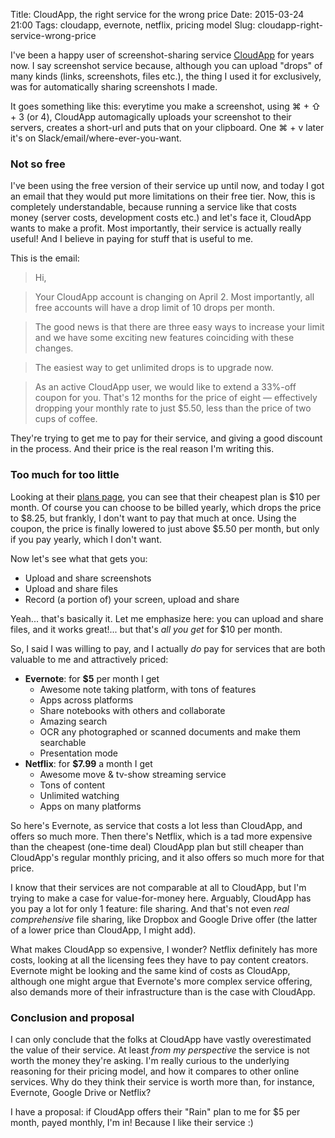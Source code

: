 Title: CloudApp, the right service for the wrong price
Date: 2015-03-24 21:00
Tags: cloudapp, evernote, netflix, pricing model
Slug: cloudapp-right-service-wrong-price

I've been a happy user of screenshot-sharing service [CloudApp](https://www.getcloudapp.com/) for years now. I say screenshot service because, although you can upload "drops" of many kinds (links, screenshots, files etc.), the thing I used it for exclusively, was for automatically sharing screenshots I made. 

It goes something like this: everytime you make a screenshot, using ⌘ + ⇧ + 3 (or 4), CloudApp automagically uploads your screenshot to their servers, creates a short-url and puts that on your clipboard. One ⌘ + v later it's on Slack/email/where-ever-you-want.

### Not so free

I've been using the free version of their service up until now, and today I got an email that they would put more limitations on their free tier. Now, this is completely understandable, because running a service like that costs money (server costs, development costs etc.) and let's face it, CloudApp wants to make a profit. Most importantly, their service is actually really useful! And I believe in paying for stuff that is useful to me.

This is the email:
> Hi,

> Your CloudApp account is changing on April 2. Most importantly, all free accounts will have a drop limit of 10 drops per month.

> The good news is that there are three easy ways to increase your limit and we have some exciting new features coinciding with these changes.

> The easiest way to get unlimited drops is to upgrade now.

> As an active CloudApp user, we would like to extend a 33%-off coupon for you. That's 12 months for the price of eight — effectively dropping your monthly rate to just $5.50, less than the price of two cups of coffee.

They're trying to get me to pay for their service, and giving a good discount in the process. And their price is the real reason I'm writing this.

### Too much for too little

Looking at their [plans page](http://getcloudapp.com/plans/), you can see that their cheapest plan is $10 per month. Of course you can choose to be billed yearly, which drops the price to $8.25, but frankly, I don't want to pay that much at once. Using the coupon, the price is finally lowered to just above $5.50 per month, but only if you pay yearly, which I don't want.

Now let's see what that gets you:

- Upload and share screenshots
- Upload and share files
- Record (a portion of) your screen, upload and share

Yeah... that's basically it. Let me emphasize here: you can upload and share files, and it works great!... but that's _all you get_ for $10 per month.

So, I said I was willing to pay, and I actually _do_ pay for services that are both valuable to me and attractively priced:

- **Evernote**: for **$5** per month I get
	- Awesome note taking platform, with tons of features
	- Apps across platforms
	- Share notebooks with others and collaborate
	- Amazing search
	- OCR any photographed or scanned documents and make them searchable
	- Presentation mode
- **Netflix**: for **$7.99** a month I get
	- Awesome move & tv-show streaming service
	- Tons of content
	- Unlimited watching
	- Apps on many platforms

So here's Evernote, as service that costs a lot less than CloudApp, and offers so much more. Then there's Netflix, which is a tad more expensive than the cheapest (one-time deal) CloudApp plan but still cheaper than CloudApp's regular monthly pricing, and it also offers so much more for that price.

I know that their services are not comparable at all to CloudApp, but I'm trying to make a case for value-for-money here. Arguably, CloudApp has you pay a lot for only 1 feature: file sharing. And that's not even _real comprehensive_ file sharing, like Dropbox and Google Drive offer (the latter of a lower price than CloudApp, I might add).

What makes CloudApp so expensive, I wonder? Netflix definitely has more costs, looking at all the licensing fees they have to pay content creators. Evernote might be looking and the same kind of costs as CloudApp, although one might argue that Evernote's more complex service offering, also demands more of their infrastructure than is the case with CloudApp.

### Conclusion and proposal

I can only conclude that the folks at CloudApp have vastly overestimated the value of their service. At least _from my perspective_ the service is not worth the money they're asking. I'm really curious to the underlying reasoning for their pricing model, and how it compares to other online services. Why do they think their service is worth more than, for instance, Evernote, Google Drive or Netflix?

I have a proposal: if CloudApp offers their "Rain" plan to me for $5 per month, payed monthly, I'm in! Because I like their service :)
